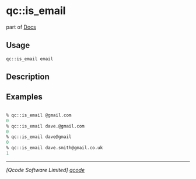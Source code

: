 qc::is_email
============

part of [Docs](.)

Usage
-----
`qc::is_email email`

Description
-----------


Examples
--------
```tcl

% qc::is_email @gmail.com
0
% qc::is_email dave.@gmail.com
0
% qc::is_email dave@gmail
0
% qc::is_email dave.smith@gmail.co.uk
1
```

----------------------------------
*[Qcode Software Limited] [qcode]*

[qcode]: http://www.qcode.co.uk "Qcode Software"